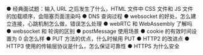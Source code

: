 ● 经典面试题：输入 URL 之后发生了什么，HTML 文件中 CSS 文件和 JS 文件的加载顺序，会阻塞页面渲染吗
● DNS 查询过程
● websocket 的好处，怎么建立连接，心跳机制怎么做，错误怎么处理
● webRTC 和 WebAssembly 了解吗
● websocket 和 轮询的区别
● postMessage 使用场景
● cookie 的有效时间设置为 0 会怎么样
● PUT 方法的优点，什么时候用 PUT
● HTTP2 的改进点
● HTTP3 使用的传输层协议是什么，怎么保证可靠性
● HTTPS 为什么安全